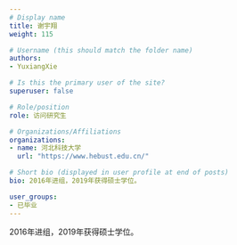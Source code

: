 ```yaml
---
# Display name
title: 谢宇翔
weight: 115

# Username (this should match the folder name)
authors:
- YuxiangXie

# Is this the primary user of the site?
superuser: false

# Role/position
role: 访问研究生

# Organizations/Affiliations
organizations:
- name: 河北科技大学
  url: "https://www.hebust.edu.cn/"

# Short bio (displayed in user profile at end of posts)
bio: 2016年进组，2019年获得硕士学位。

user_groups:
- 已毕业
---
```


2016年进组，2019年获得硕士学位。